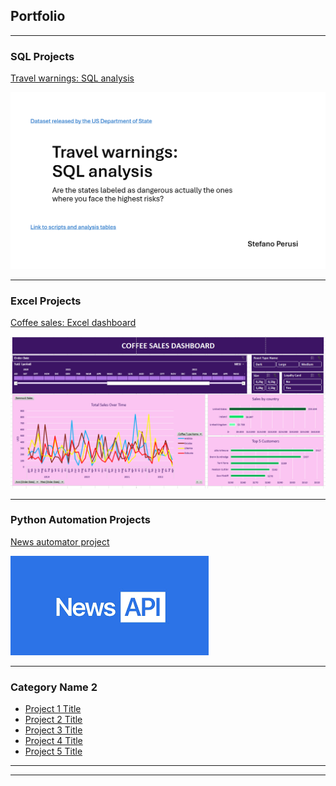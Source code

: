 ## Portfolio

---

### SQL Projects

[Travel warnings: SQL analysis](/projects/SQL_Project_Travel_warnings.pdf)

<img src="images/SQL project thumbnail - travel warnings.png?raw=true"/>

---

### Excel Projects

[Coffee sales: Excel dashboard](https://drive.google.com/drive/folders/19vFRcfiDYtC-Gja0b5yzv31EQ9Rg0t-f?usp=sharing)

<img src="images/excel_project_thumbnail_coffee.png?raw=true"/>

---

### Python Automation Projects

[News automator project](/projects/news_automator.ipynb)

<img src="images/news_automator_thumbnail.png?raw=true"/>

---

### Category Name 2

- [Project 1 Title](http://example.com/)
- [Project 2 Title](http://example.com/)
- [Project 3 Title](http://example.com/)
- [Project 4 Title](http://example.com/)
- [Project 5 Title](http://example.com/)

---




---
